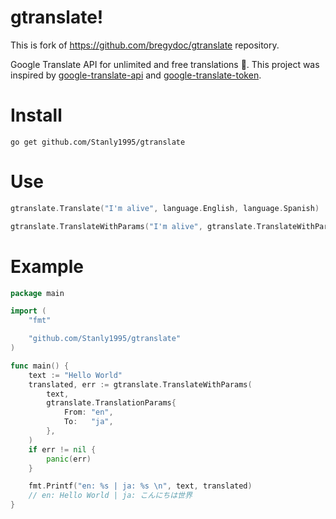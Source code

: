 # gtranslate!

This is fork of https://github.com/bregydoc/gtranslate repository.

Google Translate API for unlimited and free translations 📢.
This project was inspired by [google-translate-api](https://github.com/matheuss/google-translate-api) and [google-translate-token](https://github.com/matheuss/google-translate-token).

# Install

    go get github.com/Stanly1995/gtranslate

# Use

```go
gtranslate.Translate("I'm alive", language.English, language.Spanish)
```

```go
gtranslate.TranslateWithParams("I'm alive", gtranslate.TranslateWithParams{From: "en", To: "es"})
```

# Example

```go
package main

import (
	"fmt"

	"github.com/Stanly1995/gtranslate"
)

func main() {
	text := "Hello World"
	translated, err := gtranslate.TranslateWithParams(
		text,
		gtranslate.TranslationParams{
			From: "en",
			To:   "ja",
		},
	)
	if err != nil {
		panic(err)
	}

	fmt.Printf("en: %s | ja: %s \n", text, translated)
	// en: Hello World | ja: こんにちは世界
}
```
